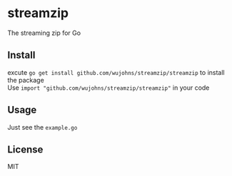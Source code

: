 # streamzip
The streaming zip for Go

## Install
excute `go get install github.com/wujohns/streamzip/streamzip` to install the package  
Use `import "github.com/wujohns/streamzip/streamzip"` in your code  

## Usage
Just see the `example.go`

## License
MIT